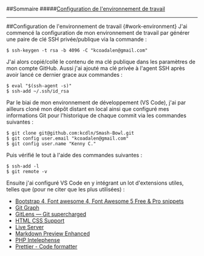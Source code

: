 ##Sommaire
#####[Configuration de l'environnement de travail](#work-environment)

---

##Configuration de l'environnement de travail {#work-environment}
J'ai commencé la configuration de mon environnement de travail par générer une paire de clé SSH privée/publique via la commande :
```
$ ssh-keygen -t rsa -b 4096 -C "kcoadalen@gmail.com"
```

J'ai alors copié/collé le contenu de ma clé publique dans les paramètres de mon compte GitHub.
Aussi j'ai ajouté ma clé privée à l'agent SSH après avoir lancé ce dernier grace aux commandes :
```
$ eval "$(ssh-agent -s)"
$ ssh-add ~/.ssh/id_rsa
```

Par le biai de mon environnement de développement (VS Code), j'ai par ailleurs cloné mon dépôt distant en local ainsi que configuré mes informations Git pour l'historique de chaque commit via les commandes suivantes :
```
$ git clone git@github.com:kcdln/Smash-Bowl.git
$ git config user.email "kcoadalen@gmail.com"
$ git config user.name "Kenny C."
```

Puis vérifié le tout à l'aide des commandes suivantes :
```
$ ssh-add -l
$ git remote -v
```

Ensuite j'ai configuré VS Code en y intégrant un lot d'extensions utiles, telles que (pour ne citer que les plus utilisées) :
- [Bootstrap 4, Font awesome 4, Font Awesome 5 Free & Pro snippets](https://marketplace.visualstudio.com/items?itemName=thekalinga.bootstrap4-vscode)
- [Git Graph](https://marketplace.visualstudio.com/items?itemName=mhutchie.git-graph)
- [GitLens — Git supercharged](https://marketplace.visualstudio.com/items?itemName=eamodio.gitlens)
- [HTML CSS Support](https://marketplace.visualstudio.com/items?itemName=ecmel.vscode-html-css)
- [Live Server](https://marketplace.visualstudio.com/items?itemName=ritwickdey.LiveServer)
- [Markdown Preview Enhanced](https://marketplace.visualstudio.com/items?itemName=shd101wyy.markdown-preview-enhanced)
- [PHP Intelephense](https://marketplace.visualstudio.com/items?itemName=bmewburn.vscode-intelephense-client)
- [Prettier - Code formatter](https://marketplace.visualstudio.com/items?itemName=esbenp.prettier-vscode)
